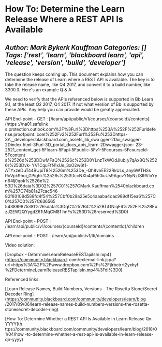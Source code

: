 # How To: Determine the Learn Release Where a REST API Is Available
*Author: Mark Bykerk Kauffman*
*Categories: []*
*Tags: ['rest', 'learn', 'blackboard learn', 'api', 'release', 'version', 'build', 'developer']*
---
The question keeps coming up. This document explains how you can determine the
release of Learn where a REST API is available. The key is to take the release
name, like Q4 2017, and convert it to a build number, like 3300.0. Here's an
example Q & A:

We need to verify that the APIs referenced below is supported in Bb Learn 9.1,
at the least Q2 2017, Q4 2017. If not what version of Bb is supported by these
APIs. Any help you can provide would be greatly appreciated.

API End-point - GET : [/learn/api/public/v1/courses/{courseId}/contents](https
://na01.safelink
s.protection.outlook.com%2F%3Furl%3Dhttps%253A%252F%252Furldefense.proofpoint.
com%252Fv2%252Furl%253Fu%253Dhttps-3A__developer.blackboard.com_assets_lib_swa
gger-2Dui_swagger-2Dindex.html-3Furl-3D_portal_docs_apis_learn-2Dswagger.json-
23-2521_content_get-5Flearn-5Fapi-5Fpublic-5Fv1-5Fcourses-5FcourseId-5Fcontent
s%2526d%253DDwMFaQ%2526c%253D0YLnzTkWOdJlub_y7qAx8Q%2526r%253Dvk-
YV1CquFfN1xUe_3xO2w6t1-ATYxzeDuT44BUpiT8%2526m%253De_-Qh8vnEE22RkULs_any6WTHSs
RxVpk9hoi_GPighk%2526s%253DccNXb4pRih0iuUs9AgovYNyNztSIRVIoYyn64Ij0qok%2526e%2
53D%26data%3D02%257C01%257CMark.Kauffman%2540blackboard.com%257C74b81a27cac546
83f80108d588fd4f54%257Cbf0b29a25e5c4aaaba4dac988df15ea6%257C0%257C0%257C636565
543899875381%26sdata%3DqC%252BiC%252BTiONIqE6%252F%252BEuzJ2EW2QYygdZ61tMqCM81
hnFs%253D%26reserved%3D0)

API End-point - POST :
/learn/api/public/v1/courses/{courseId}/contents/{contentId}/children

API end-point - POST : /learn/api/public/v1/lti/domains

Video solution:

[Dropbox - DetermineLearnReleaseRESTapiIsIn.mp4](https://community.blackboard.
com/external-link.jspa?url=https%3A%2F%2Fwww.dropbox.com%2Fs%2Fjlrbotrrt2yxhyf
%2FDetermineLearnReleaseRESTapiIsIn.mp4%3Fdl%3D0)

Referenced links:

[Learn Release Names, Build Numbers, Versions - The Rosetta Stone/Secret
Decoder Ring](https://community.blackboard.com/community/developers/learn/blog
/2017/09/06/learn-release-names-build-numbers-versions-the-rosetta-
stonesecret-decoder-ring)

[How To: Determine Whether a REST API Is Available in Learn Release Qn YYYY](h
ttps://community.blackboard.com/community/developers/learn/blog/2018/01/04/how
-to-determine-whether-a-rest-api-is-available-in-learn-release-qn-yyyy)

